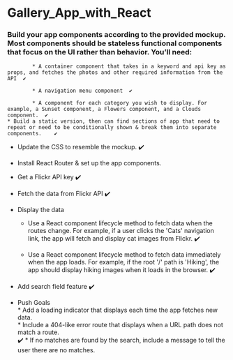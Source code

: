 # Gallery_App_with_React

### Build your app components according to the provided mockup. Most components should be stateless functional components that focus on the UI rather than behavior. You’ll need:

			* A container component that takes in a keyword and api key as props, and fetches the photos and other required information from the API  ✔️

			* A navigation menu component  ✔️

			* A component for each category you wish to display. For example, a Sunset component, a Flowers component, and a Clouds component.  ✔️
	* Build a static version, then can find sections of app that need to repeat or need to be conditionally shown & break them into separate components.    ✔️




* Update the CSS to resemble the mockup.		✔️

* Install React Router & set up the app components.		

* Get a Flickr API key  ✔️

* Fetch the data from Flickr API  ✔️

* Display the data		
	* Use a React component lifecycle method to fetch data when the routes change. For example, if a user clicks the 'Cats' navigation link, the app will fetch and display cat images from Flickr.		✔️

	* Use a React component lifecycle method to fetch data immediately when the app loads. For example, if the root '/' path is 'Hiking', the app should display hiking images when it loads in the browser.  ✔️

* Add search field feature	✔️

* Push Goals		
		* Add a loading indicator that displays each time the app fetches new data.  
		* Include a 404-like error route that displays when a URL path does not match a route.  
	✔️	* If no matches are found by the search, include a message to tell the user there are no matches.  
